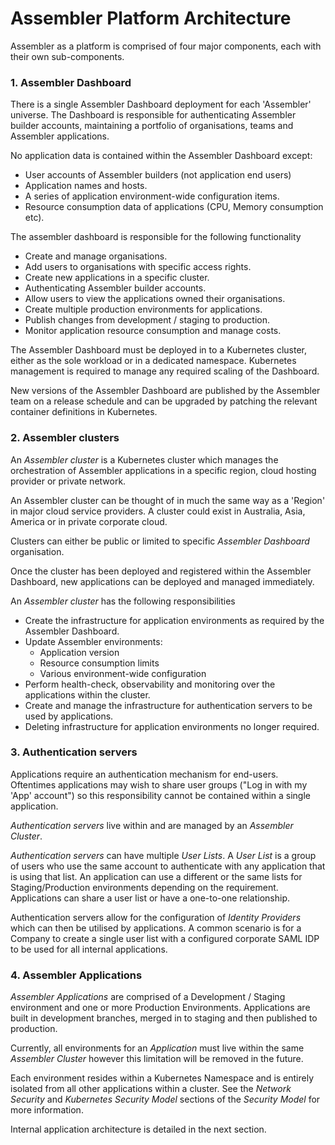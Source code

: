 # Assembler Platform Architecture
Assembler as a platform is comprised of four major components, each with their own sub-components. 

### 1. Assembler Dashboard

There is a single Assembler Dashboard deployment for each 'Assembler' universe. The Dashboard is responsible for authenticating Assembler builder accounts, maintaining a portfolio of organisations, teams and Assembler applications.

No application data is contained within the Assembler Dashboard except:

* User accounts of Assembler builders (not application end users)
* Application names and hosts.
* A series of application environment-wide configuration items.
* Resource consumption data of applications (CPU, Memory consumption etc).

The assembler dashboard is responsible for the following functionality

* Create and manage organisations.
* Add users to organisations with specific access rights.
* Create new applications in a specific cluster.
* Authenticating Assembler builder accounts.
* Allow users to view the applications owned their organisations.
* Create multiple production environments for applications.
* Publish changes from development / staging to production.
* Monitor application resource consumption and manage costs.

The Assembler Dashboard must be deployed in to a Kubernetes cluster, either as the sole workload or in a dedicated namespace. Kubernetes management is required to manage any required scaling of the Dashboard.

New versions of the Assembler Dashboard are published by the Assembler team on a release schedule and can be upgraded by patching the relevant container definitions in Kubernetes.

### 2. Assembler clusters

An *Assembler cluster* is a Kubernetes cluster which manages the orchestration of Assembler applications in a specific region, cloud hosting provider or private network. 

An Assembler cluster can be thought of in much the same way as a 'Region' in major cloud service providers. A cluster could exist in Australia, Asia, America or in private corporate cloud.

Clusters can either be public or limited to specific *Assembler Dashboard* organisation.

Once the cluster has been deployed and registered within the Assembler Dashboard, new applications can be deployed and managed immediately.

An *Assembler cluster* has the following responsibilities 

* Create the infrastructure for application environments as required by the Assembler Dashboard.
* Update Assembler environments:
  * Application version
  * Resource consumption limits
  * Various environment-wide configuration
* Perform health-check, observability and monitoring over the applications within the cluster.
* Create and manage the infrastructure for authentication servers to be used by applications.
* Deleting infrastructure for application environments no longer required.

### 3. Authentication servers

Applications require an authentication mechanism for end-users. Oftentimes applications may wish to share user groups ("Log in with my 'App' account") so this responsibility cannot be contained within a single application.

*Authentication servers* live within and are managed by an *Assembler Cluster*. 

*Authentication servers* can have multiple *User Lists*. A *User List* is a group of users who use the same account to authenticate with any application that is using that list. An application can use a different or the same lists for Staging/Production environments depending on the requirement. Applications can share a user list or have a one-to-one relationship.

Authentication servers allow for the configuration of *Identity Providers* which can then be utilised by applications. A common scenario is for a Company to create a single user list with a configured corporate SAML IDP to be used for all internal applications.

### 4. Assembler Applications

*Assembler Applications* are comprised of a Development / Staging environment and one or more Production Environments. Applications are built in development branches, merged in to staging and then published to production. 

Currently, all environments for an *Application* must live within the same *Assembler Cluster* however this limitation will be removed in the future.

Each environment resides within a Kubernetes Namespace and is entirely isolated from all other applications within a cluster. See the *Network Security* and *Kubernetes Security Model* sections of the *Security Model* for more information.

Internal application architecture is detailed in the next section.